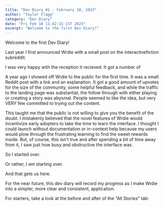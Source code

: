 ```yaml
---
title: "Dev Diary #1 - February 10, 2023"
author: "Taylor Flagg"
category: "Dev Diary"
date: "Fri Feb 10 11:42:15 CST 2023"
excerpt: "Welcome to the first Dev Diary!"
---
```


Welcome to the first Dev Diary!

Last year I first announced Wrdie with a small post on the interactivefiction subreddit.

I was very happy with the reception it recieved. It got a number of

A year ago I showed off Wrdie to the public for the first time. It was a small Reddit post with a link and an explanation. It got a good amount of upvotes for the size of the community, some helpful feedback, and while the traffic to the landing page was substantial, the follow through with either playing or creating a story was abysmal. People seemed to like the idea, but very VERY few committed to trying out the content.

This taught me that the public is not willing to give you the benefit of the doubt. I mistakenly believed that the novel features of Wrdie would incentivize early adopters to take the time to learn the interface. I thought I could launch without documentation or in-context help because my users would plow through the frustrating learning to find the sweet rewards inside. But, of course, this isn't true and after spending a bit of time away from it, I saw just how busy and obstructive the interface was.

So I started over.

Or rather, I _am_ starting over.

And that gets us here.

For the near future, this dev diary will record my progress as I make Wrdie into a simpler, more clear and consistent, application.

For starters, take a look at the before and after of the "All Stories" tab:
